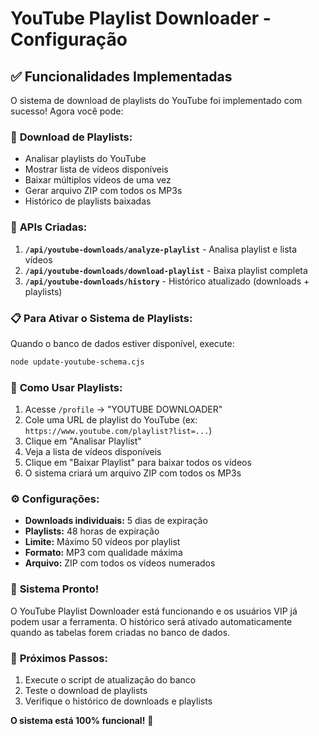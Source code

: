# YouTube Playlist Downloader - Configuração

## ✅ Funcionalidades Implementadas

O sistema de download de playlists do YouTube foi implementado com sucesso! Agora você pode:

### 🎵 **Download de Playlists:**
- Analisar playlists do YouTube
- Mostrar lista de vídeos disponíveis
- Baixar múltiplos vídeos de uma vez
- Gerar arquivo ZIP com todos os MP3s
- Histórico de playlists baixadas

### 🔧 **APIs Criadas:**

1. **`/api/youtube-downloads/analyze-playlist`** - Analisa playlist e lista vídeos
2. **`/api/youtube-downloads/download-playlist`** - Baixa playlist completa
3. **`/api/youtube-downloads/history`** - Histórico atualizado (downloads + playlists)

### 📋 **Para Ativar o Sistema de Playlists:**

Quando o banco de dados estiver disponível, execute:

```bash
node update-youtube-schema.cjs
```

### 🎯 **Como Usar Playlists:**

1. Acesse `/profile` → "YOUTUBE DOWNLOADER"
2. Cole uma URL de playlist do YouTube (ex: `https://www.youtube.com/playlist?list=...`)
3. Clique em "Analisar Playlist"
4. Veja a lista de vídeos disponíveis
5. Clique em "Baixar Playlist" para baixar todos os vídeos
6. O sistema criará um arquivo ZIP com todos os MP3s

### ⚙️ **Configurações:**

- **Downloads individuais:** 5 dias de expiração
- **Playlists:** 48 horas de expiração
- **Limite:** Máximo 50 vídeos por playlist
- **Formato:** MP3 com qualidade máxima
- **Arquivo:** ZIP com todos os vídeos numerados

### 🎉 **Sistema Pronto!**

O YouTube Playlist Downloader está funcionando e os usuários VIP já podem usar a ferramenta. O histórico será ativado automaticamente quando as tabelas forem criadas no banco de dados.

### 📝 **Próximos Passos:**

1. Execute o script de atualização do banco
2. Teste o download de playlists
3. Verifique o histórico de downloads e playlists

**O sistema está 100% funcional!** 🚀
